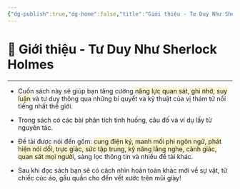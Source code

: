 ```yaml
---
{"dg-publish":true,"dg-home":false,"title":"Giới thiệu - Tư Duy Như Sherlock Holmes","date":"2025-01-28","tags":["book","books/tu-duy-nhu-sherlock-holmes","#gioi-thieu"],"dg-path":"Books/Tư duy như Sherlock Holmes/Giới thiệu.md","permalink":"/books/tu-duy-nhu-sherlock-holmes/gioi-thieu/","dgPassFrontmatter":true,"noteIcon":"","updated":"2025-01-30T09:30:07.516+07:00"}
---
```


# 📝 Giới thiệu - Tư Duy Như Sherlock Holmes
---
- Cuốn sách này sẽ giúp bạn tăng cường <span style="background:rgba(240, 200, 0, 0.2)">năng lực quan sát</span>,<span style="background:rgba(240, 200, 0, 0.2)"> ghi nhớ, suy luận</span> và tư duy thông qua những bí quyết và kỹ thuật của vị thám tử nổi tiếng nhất thế giới.

- Trong sách có các bài phân tích tình huống, câu đố và ví dụ lấy từ nguyên tác.

- Đề tài được nói đến gồm: <span style="background:rgba(240, 200, 0, 0.2)">cung điện ký, manh mối phi ngôn ngữ, phát hiện nói dối, trực giác, sức tập trung, kỹ năng lắng nghe, cảnh giác, quan sát mọi ngườ</span>i, sàng lọc thông tin và nhiều đề tài khác.

- Sau khi đọc sách bạn sẽ có cách nhìn hoàn toàn khác mới về sự vật, từ chiếc cúc áo, gấu quần cho đến vết xước trên mũi giày!